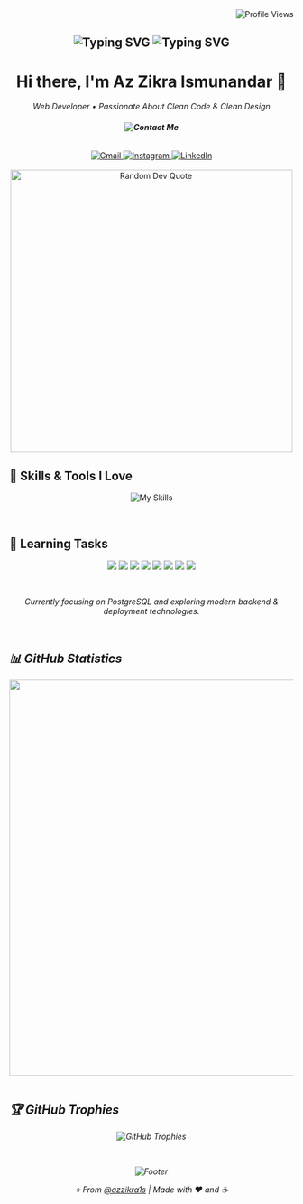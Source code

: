 <div align="right">
  <img src="https://komarev.com/ghpvc/?username=azzikra1s&label=VISITORS&color=8A2BE2&style=for-the-badge" alt="Profile Views" />
</div>

<h2 align="center">
  <img src="https://readme-typing-svg.herokuapp.com?font=Fira+Code&weight=600&size=30&pause=1000&color=8A2BE2&center=true&vCenter=true&width=750&lines=HELLO+WORLD!+🌍;WELCOME+TO+MY+CODING+UNIVERSE!+🚀;EAT,+SLEEP,+CODE,+REPEAT!+💻;DO+WHAT+YOU+LOVE,+LOVE+WHAT+YOU+CODE!+💜" alt="Typing SVG" />
    <span align="center">
    <img src="https://readme-typing-svg.herokuapp.com?font=Fira+Code&weight=600&size=16&pause=1000&color=8A2BE2&center=true&vCenter=true&width=750&lines=(•_•)+++(+•_•)+++(⌐■_■);(╯°□°)╯+🐛+++(•_•)+++(⌐■_■);(ಠ_ಠ)+++(◉_◉)+++(×_×)" alt="Typing SVG" />
  </span>
</h2>

<h1 align="center">
  Hi there, I'm Az Zikra Ismunandar 👋 
</h1>

<p align="center">
  <em>Web Developer • Passionate About Clean Code & Clean Design</em>
</p>

<h6 align="center">
  <!-- <strong>Contact Me</strong> -->
  <strong><img src="https://capsule-render.vercel.app/api?type=transparent&color=0:000000,100:000000&height=20&text=Contact%20Me&fontSize=14&fontColor=aaaaaa&animation=twinkling" alt="Contact Me" /></strong>
</h6>

<div align="center">
  <a href="mailto:azzikra.ismunandar08@gmail.com">
    <img src="https://img.shields.io/badge/Gmail-D14836?style=for-the-badge&logo=gmail&logoColor=white" alt="Gmail">
  </a>
  <a href="https://www.instagram.com/azzikra1s">
    <img src="https://img.shields.io/badge/Instagram-E4405F?style=for-the-badge&logo=instagram&logoColor=white" alt="Instagram">
  </a>
  <a href="https://www.linkedin.com/in/azzikra1s">
    <img src="https://img.shields.io/badge/LinkedIn-0A66C2?style=for-the-badge&logo=linkedin&logoColor=white" alt="LinkedIn">
  </a>
</div>

<br>

<div align="center">
  <img src="https://quotes-github-readme.vercel.app/api?type=horizontal&theme=tokyonight&border=true&borderColor=8A2BE2" alt="Random Dev Quote" width="500">
</div>


## 🍃 Skills & Tools I Love

<p align="center">
  <img src="https://skillicons.dev/icons?i=html,css,javascript,php,python,java,bootstrap,figma,tailwind,laravel,nodejs,vue,mysql,postgres,sqlite,git&theme=light&perline=8" alt="My Skills">
</p>

<br>

## 🎯 Learning Tasks

<p align="center">
  <img src="https://img.shields.io/badge/Angular-Exploring-8A2BE2?style=for-the-badge&logo=angular&logoColor=white" />
  <img src="https://img.shields.io/badge/.NET-Planning%20to%20Learn-8A2BE2?style=for-the-badge&logo=dotnet&logoColor=white" />
  <img src="https://img.shields.io/badge/Java%20Spring%20Boot-Exploring-8A2BE2?style=for-the-badge&logo=spring&logoColor=white" />
  <img src="https://img.shields.io/badge/PostgreSQL-Learning%20in%20Progress-8A2BE2?style=for-the-badge&logo=postgresql&logoColor=white" />
  <img src="https://img.shields.io/badge/SQL%20Server-Upcoming-8A2BE2?style=for-the-badge&logo=microsoftsqlserver&logoColor=white" />
  <img src="https://img.shields.io/badge/Oracle%20DB-Upcoming-8A2BE2?style=for-the-badge&logo=oracle&logoColor=white" />
  <img src="https://img.shields.io/badge/Docker-Exploring-8A2BE2?style=for-the-badge&logo=docker&logoColor=white" />
  <img src="https://img.shields.io/badge/Kubernetes-Exploring-8A2BE2?style=for-the-badge&logo=kubernetes&logoColor=white" />
</p>

<br>

<p align="center">
  <em><i>Currently focusing on PostgreSQL and exploring modern backend & deployment technologies.<i></em>
</p>

<br>

## 📊 GitHub Statistics

<div align="center">
  <img src="https://github-profile-summary-cards.vercel.app/api/cards/profile-details?username=azzikra1s&theme=tokyonight" width="700" />
</div>

<br>

## 🏆 GitHub Trophies

<p align="center">
  <img src="https://github-profile-trophy.vercel.app/?username=azzikra1s&theme=aura&no-frame=true&row=1&column=7&margin-w=15&margin-h=15" alt="GitHub Trophies">
</p>
  
<br>

<p align="center">
  <img src="https://capsule-render.vercel.app/api?type=waving&color=gradient&customColorList=1&height=100&section=footer&text=Thanks%20for%20visiting!&fontSize=20&fontColor=fff&animation=twinkling" alt="Footer">
</p>

<p align="center">
  <i>⭐️ From <a href="https://instagram.com/azzikra1s">@azzikra1s</a> | Made with ❤️ and ☕</i>
</p>

